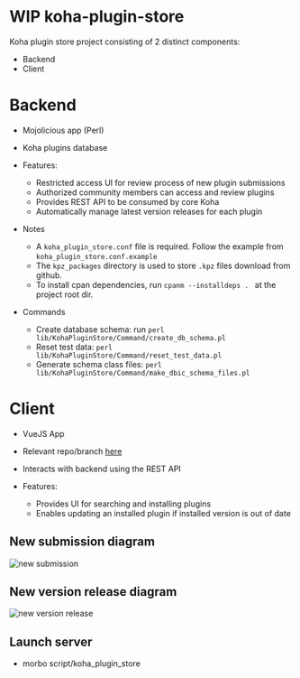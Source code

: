 # WIP koha-plugin-store

Koha plugin store project consisting of 2 distinct components:
- Backend
- Client

# Backend
- Mojolicious app (Perl)
- Koha plugins database

- Features:
  - Restricted access UI for review process of new plugin submissions
  - Authorized community members can access and review plugins
  - Provides REST API to be consumed by core Koha
  - Automatically manage latest version releases for each plugin

- Notes
  - A `koha_plugin_store.conf` file is required. Follow the example from `koha_plugin_store.conf.example`
  - The `kpz_packages` directory is used to store `.kpz` files download from github.
  - To install cpan dependencies, run `cpanm --installdeps . ` at the project root dir.

- Commands
  - Create database schema: run `perl lib/KohaPluginStore/Command/create_db_schema.pl`
  - Reset test data: `perl lib/KohaPluginStore/Command/reset_test_data.pl`
  - Generate schema class files: `perl lib/KohaPluginStore/Command/make_dbic_schema_files.pl`

# Client
- VueJS App
- Relevant repo/branch [here](https://github.com/PTFS-Europe/koha/tree/plugin_store)
- Interacts with backend using the REST API

- Features:
  - Provides UI for searching and installing plugins
  - Enables updating an installed plugin if installed version is out of date

## New submission diagram
![new submission](https://github.com/ammopt/koha-plugin-store/blob/main/new-submission.jpg?raw=true)

## New version release diagram
![new version release](https://github.com/ammopt/koha-plugin-store/blob/main/new-version-release.jpg?raw=true)

## Launch server
- morbo script/koha_plugin_store
